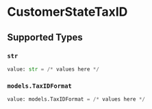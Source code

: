 # CustomerStateTaxID


## Supported Types

### `str`

```python
value: str = /* values here */
```

### `models.TaxIDFormat`

```python
value: models.TaxIDFormat = /* values here */
```

